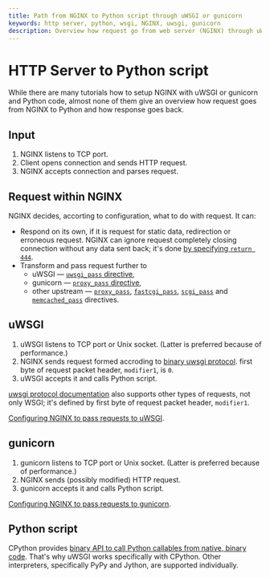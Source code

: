 ```yaml
---
title: Path from NGINX to Python script through uWSGI or gunicorn
keywords: http server, python, wsgi, NGINX, uwsgi, gunicorn
description: Overview how request go from web server (NGINX) through uWSGI or gunicorn to Python script and how response gets back.
---
```


# HTTP Server to Python script

While there are many tutorials how to setup NGINX with uWSGI or gunicorn and Python code, almost none of them give an overview how request goes from NGINX to Python and how response goes back.

## Input

1. NGINX listens to TCP port.
2. Client opens connection and sends HTTP request.
3. NGINX accepts connection and parses request.

## Request within NGINX

NGINX decides, accorting to configuration, what to do with request. It can:

- Respond on its own, if it is request for static data, redirection or erroneous request. NGINX can ignore request completely closing connection without any data sent back; it's done [by specifying `return 444`](http://nginx.org/en/docs/http/ngx_http_rewrite_module.html).
- Transform and pass request further to
  - uWSGI — [`uwsgi_pass` directive](http://nginx.org/en/docs/http/ngx_http_uwsgi_module.html#uwsgi_pass),
  - gunicorn — [`proxy_pass` directive](http://nginx.org/en/docs/http/ngx_http_proxy_module.html#proxy_pass),
  - other upstream — [`proxy_pass`](http://nginx.org/en/docs/http/ngx_http_proxy_module.html#proxy_pass), [`fastcgi_pass`](http://nginx.org/en/docs/http/ngx_http_fastcgi_module.html#fastcgi_pass), [`scgi_pass`](http://nginx.org/en/docs/http/ngx_http_scgi_module.html#scgi_pass) and [`memcached_pass`](http://nginx.org/en/docs/http/ngx_http_memcached_module.html#memcached_pass) directives.
 
## uWSGI

1. uWSGI listens to TCP port or Unix socket. (Latter is preferred because of performance.)
2. NGINX sends request formed accroding to [binary uwsgi protocol](http://uwsgi-docs.readthedocs.io/en/latest/Protocol.html). first byte of request packet header, `modifier1`, is `0`.
3. uWSGI accepts it and calls Python script.

[uwsgi protocol documentation](http://uwsgi-docs.readthedocs.io/en/latest/Protocol.html) also supports other types of requests, not only WSGI; it's defined by first byte of request packet header, `modifier1`.

[Configuring NGINX to pass requests to uWSGI](http://uwsgi-docs.readthedocs.io/en/latest/Nginx.html).

## gunicorn

1. gunicorn listens to TCP port or Unix socket. (Latter is preferred because of performance.)
2. NGINX sends (possibly modified) HTTP request.
3. gunicorn accepts it and calls Python script.

[Configuring NGINX to pass requests to gunicorn](http://docs.gunicorn.org/en/stable/deploy.html).

## Python script

CPython provides [binary API to call Python callables from native, binary code](https://docs.python.org/3.6/extending/embedding.html#pure-embedding). That's why uWSGI works specifically with CPython. Other interpreters, specifically PyPy and Jython, are supported individually.

